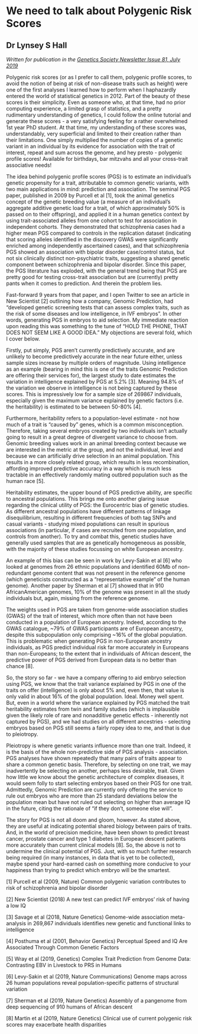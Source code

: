 # We need to talk about Polygenic Risk Scores 
## Dr Lynsey S Hall
_Written for publication in the [Genetics Society Newsletter Issue 81, July 2019](https://genetics.org.uk/wp-content/uploads/2019/09/Issue-81-v3.pdf)_

Polygenic risk scores (or as I prefer to call them, polygenic profile scores, to avoid the notion of being at risk of non-disease traits such as height) were one of the first analyses I learned how to perform when I haphazardly entered the world of statistical genetics in 2012. Part of the beauty of these scores is their simplicity. Even as someone who, at that time, had no prior computing experience, a limited grasp of statistics, and a pretty rudimentary understanding of genetics, I could follow the online tutorial and generate these scores - a very satisfying feeling for a rather overwhelmed 1st year PhD student. At that time, my understanding of these scores was, understandably, very superficial and limited to their creation rather than their limitations. One simply multiplied the number of copies of a genetic variant in an individual by its evidence for association with the trait of interest, repeat and sum across the genome, and hey presto - polygenic profile scores! Available for birthdays, bar mitzvahs and all your cross-trait associative needs! 

The idea behind polygenic profile scores (PGS) is to estimate an individual’s genetic propensity for a trait, attributable to common genetic variants, with two main applications in mind: prediction and association. The seminal PGS paper, published in 2009 by Purcell et al [1], took the animal genetics concept of the genetic breeding value (a measure of an individual’s aggregate additive genetic load for a trait, of which approximately 50% is passed on to their offspring), and applied it in a human genetics context by using trait-associated alleles from one cohort to test for association in independent cohorts. They demonstrated that schizophrenia cases had a higher mean PGS compared to controls in the replication dataset (indicating that scoring alleles identified in the discovery GWAS were significantly enriched among independently ascertained cases), and that schizophrenia PGS showed an association with bipolar disorder case/control status, but not six clinically distinct non-psychiatric traits, suggesting a shared genetic component between schizophrenia and bipolar disorder. Since this paper, the PGS literature has exploded, with the general trend being that PGS are pretty good for testing cross-trait association but are (currently) pretty pants when it comes to prediction. And therein the problem lies.  

Fast-forward 9 years from that paper, and I open Twitter to see an article in New Scientist [2] outlining how a company, Genomic Prediction, had “developed genetic screening tests that can assess complex traits, such as the risk of some diseases and low intelligence, in IVF embryos”. In other words, generating PGS in embryos to aid selection. My immediate reaction upon reading this was something to the tune of “HOLD THE PHONE, THAT DOES NOT SEEM LIKE A GOOD IDEA.” My objections are several fold, which I cover below. 

Firstly, put simply, PGS aren’t currently predictively accurate, and are unlikely to become predictively accurate in the near future either, unless sample sizes increase by multiple orders of magnitude. Using intelligence as an example (bearing in mind this is one of the traits Genomic Prediction are offering their services for), the largest study to date estimates the variation in intelligence explained by PGS at 5.2% [3]. Meaning 94.8% of the variation we observe in intelligence is not being captured by these scores. This is impressively low for a sample size of 269867 individuals, especially given the maximum variance explained by genetic factors (i.e. the heritability) is estimated to be between 50-80% [4].  

Furthermore, heritability refers to a population-level estimate - not how much of a trait is “caused by” genes, which is a common misconception. Therefore, taking several embryos created by two individuals isn’t actually going to result in a great degree of divergent variance to choose from. Genomic breeding values work in an animal breeding context because we are interested in the metric at the group, and not the individual, level and because we can artificially drive selection in an animal population. This results in a more closely related group, which results in less recombination, affording improved predictive accuracy in a way which is much less tractable in an effectively randomly mating outbred population such as the human race [5]. 

Heritability estimates, the upper bound of PGS predictive ability, are specific to ancestral populations. This brings me onto another glaring issue regarding the clinical utility of PGS: the Eurocentric bias of genetic studies. As different ancestral populations have different patterns of linkage disequilibrium, resulting in different frequencies of both tag SNPs and casual variants - studying mixed populations can result in spurious associations (in particular, if cases are recruited from one population, and controls from another). To try and combat this, genetic studies have generally used samples that are as genetically homogeneous as possible, with the majority of these studies focussing on white European ancestry. 

An example of this bias can be seen in work by Levy-Sakin et al [6] who looked at genomes from 26 ethnic populations and identified 60Mb of non-redundant genome content that was not present in the reference genome (which geneticists constructed as a “representative example” of the human genome). Another paper by Sherman et al [7] showed that in 910 AfricanAmerican genomes, 10% of the genome was present in all the study individuals but, again, missing from the reference genome. 

The weights used in PGS are taken from genome-wide association studies (GWAS) of the trait of interest, which more often than not have been conducted in a population of European ancestry. Indeed, according to the GWAS catalogue, ~79% of GWAS participants are of European ancestry, despite this subpopulation only comprising ~16% of the global population. This is problematic when generating PGS in non-European ancestry individuals, as PGS predict individual risk far more accurately in Europeans than non-Europeans; to the extent that in individuals of African descent, the predictive power of PGS derived from European data is no better than chance [8]. 

So, the story so far - we have a company offering to aid embryo selection using PGS, we know that the trait variance explained by PGS in one of the traits on offer (intelligence) is only about 5% and, even then, that value is only valid in about 16% of the global population. Ideal. Money well spent. But, even in a world where the variance explained by PGS matched the trait heritability estimates from twin and family studies (which is implausible given the likely role of rare and nonadditive genetic effects - inherently not captured by PGS), and we had studies on all different ancestries - selecting embryos based on PGS still seems a fairly ropey idea to me, and that is due to pleiotropy. 

Pleiotropy is where genetic variants influence more than one trait. Indeed, it is the basis of the whole non-predictive side of PGS analysis - association. PGS analyses have shown repeatedly that many pairs of traits appear to share a common genetic basis. Therefore, by selecting on one trait, we may inadvertently be selecting on another, perhaps less desirable, trait. Given how little we know about the genetic architecture of complex diseases, it would seem folly to start selecting embryos based on their PGS for one trait. Admittedly, Genomic Prediction are currently only offering the service to rule out embryos who are more than 25 standard deviations below the population mean but have not ruled out selecting on higher than average IQ in the future, citing the rationale of “if they don’t, someone else will”.  

The story for PGS is not all doom and gloom, however. As stated above, they are useful at indicating potential shared biology between pairs of traits. And, in the world of precision medicine, have been shown to predict breast cancer, prostate cancer and type 1 diabetes in European descent patients more accurately than current clinical models [8]. So, the above is not to undermine the clinical potential of PGS. Just, with so much further research being required (in many instances, in data that is yet to be collected), maybe spend your hard-earned cash on something more conducive to your happiness than trying to predict which embryo will be the smartest. 

[1] Purcell et al (2009, Nature) Common polygenic variation contributes to risk of schizophrenia and bipolar disorder 

[2] New Scientist (2018) A new test can predict IVF embryos’ risk of having a low IQ 

[3] Savage et al (2018, Nature Genetics) Genome-wide association meta-analysis in 269,867 individuals identifies new genetic and functional links to intelligence 

[4] Posthuma et al (2001, Behavior Genetics) Perceptual Speed and IQ Are Associated Through Common Genetic Factors 

[5] Wray et al (2019, Genetics) Complex Trait Prediction from Genome Data: Contrasting EBV in Livestock to PRS in Humans 

[6] Levy-Sakin et al (2019, Nature Communications) Genome maps across 26 human populations reveal population-specific patterns of structural variation 

[7] Sherman et al (2019, Nature Genetics) Assembly of a pangenome from deep sequencing of 910 humans of African descent 

[8] Martin et al (2019, Nature Genetics) Clinical use of current polygenic risk scores may exacerbate health disparities
